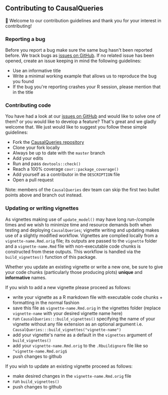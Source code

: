 ## Contributing to CausalQueries

:tada: Welcome to our contribution guidelines and thank you for your interest in contributing! 

  
### Reporting a bug
  
  Before you report a bug make sure the same bug hasn't been reported before. We track bugs as [issues on GitHub](https://github.com/macartan/CausalQueries/issues). 
  If no related issue has been opened, create an issue keeping in mind the following guidelines:
  
  - Use an informative title
  - Write a minimal working example that allows us to reproduce the bug you found
  - If the bug you're reporting crashes your R session, please mention that in the title
  
### Contributing code
  
  You have had a look at our [issues on GitHub](https://github.com/macartan/CausalQueries/issues) and would like to solve one of them? or you would like to develop a feature? 
  That's great and we gladly welcome that. We just would like to suggest you follow these simple guidelines:
  
  - Fork the [CausalQueries repository](https://github.com/macartan/CausalQueries) 
  - Clone your fork locally 
  - Always be up to date with the `master` branch
  - Add your edits
  - Run and pass `devtools::check()`
  - Reach a 100% coverage `covr::package_coverage()`
  - Add yourself as a contributor in the `DESCRIPTION` file
  - Open a pull request
  
  
  Note: members of the `CausalQueries` dev team can skip the first two bullet points above and branch out instead.
  
### Updating or writing vignettes 
  
  As vignettes making use of `update_model()` may have long run-/compile times and we wish to minimize time and resource demands both when 
  testing and deploying `CausalQueries`; vignette writing and updating makes use of a slightly modified workflow. 
  Vignettes are complied locally from a `vignette-name.Rmd.orig` file; its outputs are passed to the `vignette` folder and a `vignette-name.Rmd` 
  file with non-executable code chunks is constructed from these outputs. This workflow is handled via the `build_vignettes()` function of this package.
  
  Whether you update an existing vignette or write a new one, be sure to give your code chunks (particularly those producing plots) **unique** and **ìnformative** names.
  
  If you wish to add a new vignette please proceed as follows: 
  
  - write your vignette as a R markdown file with executable code chunks + formatting in the normal fashion
  - save this file as `vignette-name.Rmd.orig` in the vignettes folder (replace `vignette-name` with your desired vignette name here)
  - run `CausalQueries:::build_vignettes()` specifying the name of your vignette without any file extension as an optional argument i.e. `CausalQueries:::build_vignettes("vignette-name")` 
  - add your vignette's name as a default in the `vignettes` argument of `build_vignettes()`
  - add your `vignette-name.Rmd.orig` to the `.Rbuildignore` file like so `^vignette-name.Rmd.orig$`
  - push changes to github 
  
  If you wish to update an existing vignette proceed as follows: 
  
  - make desired changes in the `vignette-name.Rmd.orig` file 
  - run `build_vignettes()` 
  - push changes to github

  
  
